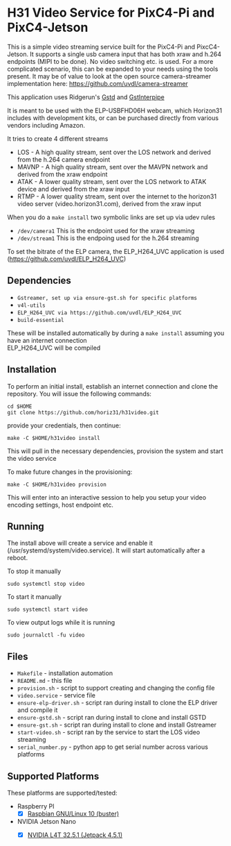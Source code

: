 # H31 Video Service for PixC4-Pi and PixC4-Jetson

This is a simple video streaming service built for the PixC4-Pi and PixcC4-Jetson. It supports a single usb camera input that has both xraw and h.264 endpoints (MIPI to be done). No video switching etc. is used. For a more complicated scenario, this can be expanded to your needs using the tools present. It may be of value to look at the open source camera-streamer implementation here: https://github.com/uvdl/camera-streamer

This application uses Ridgerun's [Gstd](https://developer.ridgerun.com/wiki/index.php?title=GStreamer_Daemon) and [GstInterpipe](https://developer.ridgerun.com/wiki/index.php?title=GstInterpipe)

It is meant to be used with the ELP-USBFHD06H webcam, which Horizon31 includes with development kits, or can be purchased directly from various vendors including Amazon.

It tries to create 4 different streams
* LOS - A high quality stream, sent over the LOS network and derived from the h.264 camera endpoint
* MAVNP - A high quality stream, sent over the MAVPN network and derived from the xraw endpoint 
* ATAK - A lower quality stream, sent over the LOS network to ATAK device and derived from the xraw input
* RTMP - A lower quality stream, sent over the internet to the horizon31 video server (video.horizon31.com), derived from the xraw input

When you do a `make install` two symbolic links are set up via udev rules
* `/dev/camera1` This is the endpoint used for the xraw streaming
* `/dev/stream1` This is the endpoing used for the h.264 streaming

To set the bitrate of the ELP camera, the ELP_H264_UVC application is used (https://github.com/uvdl/ELP_H264_UVC)

## Dependencies

* `Gstreamer, set up via ensure-gst.sh for specific platforms` 
* `v4l-utils`
* `ELP_H264_UVC via https://github.com/uvdl/ELP_H264_UVC` 
* `build-essential`
  
These will be installed automatically by during a `make install` assuming you have an internet connection  
ELP_H264_UVC will be compiled  


## Installation

To perform an initial install, establish an internet connection and clone the repository.
You will issue the following commands:
```
cd $HOME
git clone https://github.com/horiz31/h31video.git
```

provide your credentials, then continue:
```
make -C $HOME/h31video install
```

This will pull in the necessary dependencies, provision the system and start the video service  

To make future changes in the provisioning:
```
make -C $HOME/h31video provision
```

This will enter into an interactive session to help you setup your video encoding settings, host endpoint etc.

## Running

The install above will create a service and enable it (/usr/systemd/system/video.service). It will start automatically after a reboot.  

To stop it manually
```
sudo systemctl stop video
```
To start it manually
```
sudo systemctl start video
```
To view output logs while it is running  
```
sudo journalctl -fu video
```


## Files

 * `Makefile` - installation automation
 * `README.md` - this file
 * `provision.sh` - script to support creating and changing the config file
 * `video.service` - service file
 * `ensure-elp-driver.sh` - script ran during install to clone the ELP driver and compile it
 * `ensure-gstd.sh` - script ran during install to clone and install GSTD
 * `ensure-gst.sh` - script ran during install to clone and install Gstreamer
 * `start-video.sh` - script ran by the service to start the LOS video streaming
 * `serial_number.py` - python app to get serial number across various platforms
 

## Supported Platforms
These platforms are supported/tested:

 * Raspberry PI
   - [x] [Raspbian GNU/Linux 10 (buster)](https://www.raspberrypi.org/downloads/raspbian/)
 * NVIDIA Jetson Nano
   - [x] [NVIDIA L4T 32.5.1 (Jetpack 4.5.1)](https://developer.nvidia.com/embedded/jetpack)


